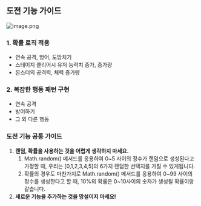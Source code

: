 ## 도전 기능 가이드

![image.png](https://prod-files-secure.s3.us-west-2.amazonaws.com/83c75a39-3aba-4ba4-a792-7aefe4b07895/8875b6f7-455b-41ee-a847-50ea6d915737/image.png)

### 1. 확률 로직 적용

- 연속 공격, 방어, 도망치기
- 스테이지 클리어시 유저 능력치 증가, 증가량
- 몬스터의 공격력, 체력 증가량

### 2. 복잡한 행동 패턴 구현

- 연속 공격
- 방어하기
- 그 외 다른 행동

### 도전 기능 공통 가이드

1. **랜덤, 확률을 사용하는 것을 어렵게 생각하지 마세요.**
   1. Math.random() 메서드를 응용하여 0~5 사이의 정수가 랜덤으로 생성된다고 가정할 때, 우리는 [0,1,2,3,4,5]의 6가지 랜덤한 선택지를 가질 수 있게됩니다.
   2. 확률의 경우도 마찬가지로 Math.random() 메서드를 응용하여 0~99 사이의 정수를 생성한다고 할 때, 10%의 확률은 0~10사이의 숫자가 생성될 확률이랑 같습니다.
2. **새로운 기능을 추가하는 것을 망설이지 마세요!**
